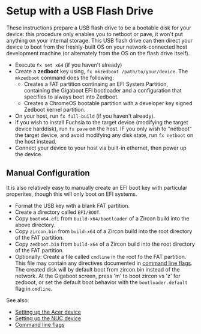 # Setup with a USB Flash Drive

These instructions prepare a USB flash drive to be a bootable disk for your
device: this procedure only enables you to netboot or pave, it won't put
anything on your internal storage. This USB flash drive can then direct your
device to boot from the freshly-built OS on your network-connected host
development machine (or alternately from the OS on the flash drive itself).

+ Execute `fx set x64` (if you haven't already)
+ Create a __zedboot__ key using, `fx mkzedboot /path/to/your/device`. The
`mkzedboot` command does the following:
  + Creates a FAT partition continaing an EFI System Partition, containing
    the Gigaboot EFI bootloader and a configuration that specifies to always
    boot into Zedboot.
  + Creates a ChromeOS bootable partition with a developer key signed Zedboot
    kernel partition.
+ On your host, run `fx full-build` (if you haven't already).
+ If you wish to install Fuchsia to the target device (modifying the target
  device harddisk), run `fx pave` on the host. IF you only wish to "netboot"
  the target device, and avoid modifying any disk state, run `fx netboot` on
  the host instead.
+ Connect your device to your host via built-in ethernet, then power up the
  device.

## Manual Configuration

It is also relatively easy to manually create an EFI boot key with particular
properites, though this will only boot on EFI systems.

+ Format the USB key with a blank FAT partition.
+ Create a directory called `EFI/BOOT`.
+ Copy `bootx64.efi` from `build-x64/bootloader` of a Zircon build into the
  above directory.
+ Copy `zircon.bin` from `build-x64` of a Zircon build into the root
  directory of the FAT partition.
+ Copy `zedboot.bin` from `build-x64` of a Zircon build into the root
  directory of the FAT partition.
+ Optionally: Create a file called `cmdline` in the root fo the FAT
  partition. This file may contain any directives documented in 
  [command line flags](/docs/zircon/kernel_cmdline.md).
The created disk will by default boot from zircon.bin instead of the network.
At the Gigaboot screen, press 'm' to boot zircon vs 'z' for zedboot, or set
the default boot behavior with the `bootloader.default` flag in `cmdline`.

See also:
* [Setting up the Acer device](acer12.md)
* [Setting up the NUC device](nuc.md)
* [Command line flags](/docs/zircon/kernel_cmdline.md)
